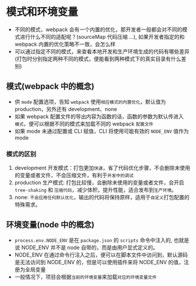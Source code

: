 # 模式和环境变量

- 不同的模式，webpack 会有一个内置的优化，那开发者一般都会对不同的模式进行什么不同的适配呢？(sourceMap 代码压缩 ...), 如果开发者指定的和 webpack 内置的优化策略不一致，会怎么样
- 可以通过指定不同的模式，来查看本地开发和生产环境生成的代码有哪些差异(打包时分别指定两种不同的模式，便能看到两种模式下的真实目录有什么差别)

## 模式(webpack 中的概念)

- 供 `mode` 配置选项，告知 `webpack` 使用`相应模式的内置优化`，默认值为 production，另外还有 development、none
- 如果 webpack 配置文件的导出内容为函数的话，函数的参数为默认传进入　`模式`，便可以根据不同的模式来加载不同的 webpack `配置文件`
- 如果 mode 未通过配置或 CLI 赋值，CLI 将使用可能有效的 `NODE_ENV` 值作为 mode

### 模式的区别

1. development 开发模式：打包更加`快速`，省了代码优化步骤，不会删除未使用的变量或者文件，不会压缩文件，有利于`开发中的调试`
2. production 生产模式: 打包比较慢，会删除未使用的变量或者文件，会开启 `tree-shaking` 和 `压缩代码`，减少体积，提升性能，适合发布到`生产环境`。
3. none: `不会应用任何默认优化`，输出的代码将保持原样，适用于`自定义`打包配置的特殊需求。

## 环境变量(node 中的概念)

- `process.env.NODE_ENV` 是在 `package.json` 的 `scripts` 命令中注入的, 也就是说 NODE_ENV 并不是 node 自带的，而是由用户显式定义的。
- NODE_ENV 在通过命令行注入之后，便可以在脚本文件中访问到，默认源码是无法访问到 NODE_ENV 的，但是可以使用插件来将 NODE_ENV 的值，注册为全局变量
- 一般情况下，项目会根据`当前的环境变量`来加载`对应的环境变量文件`
